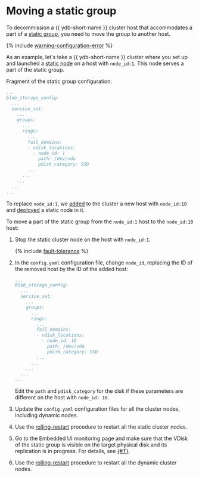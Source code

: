 # Moving a static group

To decommission a {{ ydb-short-name }} cluster host that accommodates a part of a [static group](../../deploy/configuration/config.md#blob_storage_config), you need to move the group to another host.

{% include [warning-configuration-error](../_includes/warning-configuration-error.md) %}

As an example, let's take a {{ ydb-short-name }} cluster where you set up and launched a [static node](../../deploy/configuration/config.md#hosts) on a host with `node_id:1`. This node serves a part of the static group.

Fragment of the static group configuration:

```yaml
...
blob_storage_config:
  ...
  service_set:
    ...
    groups:
      ...
      rings:
        ...
        fail_domains:
        - vdisk_locations:
          - node_id: 1
            path: /dev/vda
            pdisk_category: SSD
        ...
      ...
    ...
  ...
...
```

To replace `node_id:1`, we [added](../../maintenance/manual/cluster_expansion.md#add-host) to the cluster a new host with `node_id:10` and [deployed](../../maintenance/manual/cluster_expansion.md#add-static-node) a static node in it.

To move a part of the static group from the `node_id:1` host to the `node_id:10` host:

1. Stop the static cluster node on the host with `node_id:1`.

   {% include [fault-tolerance](../_includes/fault-tolerance.md) %}
1. In the `config.yaml` configuration file, change `node_id`, replacing the ID of the removed host by the ID of the added host:

   ```yaml
   ...
   blob_storage_config:
     ...
     service_set:
       ...
       groups:
         ...
         rings:
           ...
           fail_domains:
           - vdisk_locations:
             - node_id: 10
               path: /dev/vda
               pdisk_category: SSD
           ...
         ...
       ...
     ...
   ...
   ```

   Edit the `path` and `pdisk_category` for the disk if these parameters are different on the host with `node_id: 10`.

1. Update the `config.yaml` configuration files for all the cluster nodes, including dynamic nodes.
1. Use the [rolling-restart](../../maintenance/manual/node_restarting.md) procedure to restart all the static cluster nodes.
1. Go to the Embedded UI monitoring page and make sure that the VDisk of the static group is visible on the target physical disk and its replication is in progress. For details, see [{#T}](../../reference/embedded-ui/ydb-monitoring.md#static-group).
1. Use the [rolling-restart](../../maintenance/manual/node_restarting.md) procedure to restart all the dynamic cluster nodes.
